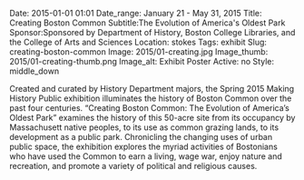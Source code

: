 Date: 2015-01-01 01:01 
Date_range: January 21 - May 31, 2015
Title: Creating Boston Common 
Subtitle:The Evolution of America's Oldest Park
Sponsor:Sponsored by Department of History, Boston College Libraries, and the College of Arts and Sciences
Location: stokes
Tags: exhibit
Slug: creating-boston-common 
Image: 2015/01-creating.jpg
Image_thumb: 2015/01-creating-thumb.png
Image_alt: Exhibit Poster
Active: no
Style: middle_down

<p>Created and curated by History Department majors,   the Spring 2015 Making History Public exhibition illuminates the history   of Boston Common over the past four centuries. &ldquo;Creating Boston Common:   The Evolution of America&rsquo;s Oldest Park&rdquo; examines the history of this   50-acre site from its occupancy by Massachusett native peoples, to its   use as common grazing lands, to its development as a public park.   Chronicling the changing uses of urban public space, the exhibition   explores the myriad activities of Bostonians who have used the Common to   earn a living, wage war, enjoy nature and recreation, and promote a   variety of political and religious causes.</p>
